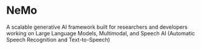 # NeMo
A scalable generative AI framework built for researchers and developers working on Large Language Models, Multimodal, and Speech AI (Automatic Speech Recognition and Text-to-Speech)
